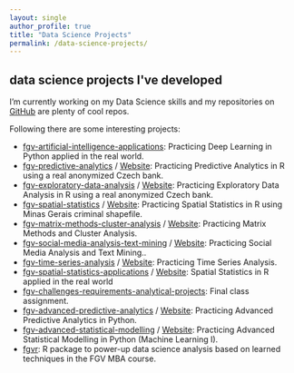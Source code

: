 ```yaml
---
layout: single
author_profile: true
title: "Data Science Projects"
permalink: /data-science-projects/
---
```


## data science projects I've developed

I’m currently working on my Data Science skills and my repositories on <a href="https://github.com/ldaniel?tab=repositories">GitHub</a> are plenty of cool repos.

Following there are some interesting projects:

<ul>
  <li><a href="https://github.com/ldaniel/fgv-artificial-intelligence-applications" target="_blank">fgv-artificial-intelligence-applications</a>: Practicing Deep Learning in Python applied in the real world.</li>
  <li><a href="https://github.com/ldaniel/fgv-predictive-analytics" target="_blank">fgv-predictive-analytics</a> / <a href="https://ldaniel.github.io/fgv-predictive-analytics" target="_blank">Website</a>: Practicing Predictive Analytics in R using a real anonymized Czech bank.</li>
  <li><a href="https://github.com/ldaniel/fgv-exploratory-data-analysis" target="_blank">
fgv-exploratory-data-analysis</a> / <a href="https://ldaniel.github.io/
fgv-exploratory-data-analysis" target="_blank">Website</a>: Practicing Exploratory Data Analysis in R using a real anonymized Czech bank.</li>
  <li><a href="https://github.com/ldaniel/fgv-spatial-statistics" target="_blank">fgv-spatial-statistics</a> / <a href="https://ldaniel.github.io/fgv-spatial-statistics" target="_blank">Website</a>: Practicing Spatial Statistics in R using Minas Gerais criminal shapefile.</li>
  <li><a href="https://github.com/ldaniel/fgv-matrix-methods-cluster-analysis" target="_blank">fgv-matrix-methods-cluster-analysis</a> / <a href="https://ldaniel.github.io/fgv-matrix-methods-cluster-analysis" target="_blank">Website</a>: Practicing Matrix Methods and Cluster Analysis.</li>
  <li><a href="https://github.com/ldaniel/fgv-social-media-analysis-text-mining" target="_blank">fgv-social-media-analysis-text-mining</a> / <a href="https://ldaniel.github.io/fgv-social-media-analysis-text-mining" target="_blank">Website</a>: Practicing Social Media Analysis and Text Mining..</li>
  <li><a href="https://github.com/ldaniel/fgv-time-series-analysis" target="_blank">fgv-time-series-analysis</a> / <a href="https://ldaniel.github.io/fgv-time-series-analysis" target="_blank">Website</a>: Practicing Time Series Analysis.</li>
  <li><a href="https://github.com/ldaniel/fgv-spatial-statistics-applications" target="_blank">fgv-spatial-statistics-applications</a> / <a href="https://ldaniel.github.io/fgv-spatial-statistics-applications" target="_blank">Website</a>: Spatial Statistics in R applied in the real world</li>
  <li><a href="https://github.com/ldaniel/fgv-challenges-requirements-analytical-projects" target="_blank">fgv-challenges-requirements-analytical-projects</a>: Final class assignment.</li>
  <li><a href="https://github.com/ldaniel/fgv-advanced-predictive-analytics" target="_blank">fgv-advanced-predictive-analytics</a> / <a href="https://ldaniel.github.io/fgv-advanced-predictive-analytics" target="_blank">Website</a>: Practicing Advanced Predictive Analytics in Python.</li>
  <li><a href="https://github.com/ldaniel/fgv-advanced-statistical-modelling" target="_blank">fgv-advanced-statistical-modelling</a> / <a href="https://ldaniel.github.io/fgv-advanced-statistical-modelling" target="_blank">Website</a>: Practicing Advanced Statistical Modelling in Python (Machine Learning I).</li>
  <li><a href="https://github.com/ldaniel/fgvr" target="_blank">fgvr</a>: R package to power-up data science analysis based on learned techniques in the FGV MBA course.</li>  
</ul>
